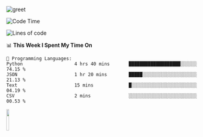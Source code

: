 ![greet](https://user-images.githubusercontent.com/44234583/146624354-9d461392-3676-4e7a-b12f-debc7319f53b.gif) 


<!--START_SECTION:waka-->
![Code Time](http://img.shields.io/badge/Code%20Time-418%20hrs%2028%20mins-blue)

![Lines of code](https://img.shields.io/badge/From%20Hello%20World%20I%27ve%20Written-3.8%20million%20lines%20of%20code-blue)

📊 **This Week I Spent My Time On** 

```text
💬 Programming Languages: 
Python                   4 hrs 40 mins       ███████████████████░░░░░░   74.15 % 
JSON                     1 hr 20 mins        █████░░░░░░░░░░░░░░░░░░░░   21.13 % 
Text                     15 mins             █░░░░░░░░░░░░░░░░░░░░░░░░   04.19 % 
CSV                      2 mins              ░░░░░░░░░░░░░░░░░░░░░░░░░   00.53 % 
```


<!--END_SECTION:waka-->
<img src="https://user-images.githubusercontent.com/44234583/191059235-95ebfce1-7fc7-4eee-baff-214d902e7c18.gif" width="12%"/>
